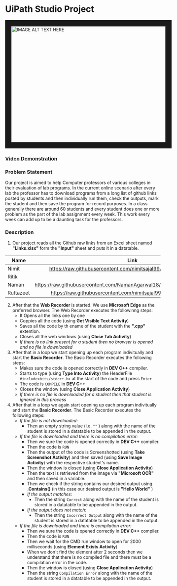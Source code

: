 <h1>UiPath Studio Project</h1>


<a href="https://www.youtube.com/embed/htjwrcNBgVg" target="_blank"><img src="http://img.youtube.com/vi/htjwrcNBgVg/hqdefault.jpg" 
alt="IMAGE ALT TEXT HERE" width="500" height="375" border="20" /></a> 
[<h3>Video Demonstration</h3>](https://youtu.be/htjwrcNBgVg)


### Problem Statement
Our project is aimed to help Computer professors of various colleges in their evaluation of lab programs. In the current online scenario after every lab the professor has to download programs from a long list of github links posted by students and then individually run them, check the outputs, mark the student and then save the program for record purposes. In a class generally there are around 60 students and every student does one or more problem as the part of the lab assignment every week. This work every week can add up to be a daunting task for the professors.

### Description
1. Our project reads all the Github raw links from an Excel sheet named **"Links.xlsx"** form the **"Input"** sheet and puts it in a datatable.

 | Name          | Link                                                                          |
 | ------------- |:-----------------------------------------------------------------------------:|
 | Nimit         | https://raw.githubusercontent.com/nimitsajal99/RPA/main/program.cpp           |
 | Ritik         |                                                                               | 
 | Naman         | https://raw.githubusercontent.com/NamanAgarwal18/Project_UiPath/main/prog.cpp |
 | Ruttazeet     | https://raw.githubusercontent.com/nimitsajal99/RPA/main/correct.cpp           |

2. After that the **Web Recorder** is started. We use **Microsoft Edge** as the preferred browser. The Web Recorder executes the followinng steps:
    * It Opens all the links one by one
    * Coppies all the code (using **Get Visible Text Activity**)
    * Saves all the code by th ename of the student with the **".cpp"** extention.
    * Closes all the web windows (using **Close Tab Activity**)
    * *If there is no link present for a student then no browser is opened and no file is downloaded*
3. After that in a loop we start opening up each program indivitually and start the **Basic Recorder**. The Basic Recorder executes the following steps:
    * Makes sure the code is opened correctly in **DEV C++** compiler.
    * Starts to type (using **Type Into Activity**) the HeaderFile ```#include<bits/stdc++.h>``` at the start of the code and press ```Enter```
    * The code is ```COMPILE``` in **DEV C++**
    * Closes the window (using **Close Application Activity**)
    * *If there is no file is downloaded for a student then that student is ignored in this process*
4. After that in a loop we again start opening up each program indivitually and start the **Basic Recorder**. The Basic Recorder executes the following steps:
    * *If the file is not downloaded:*
       * Then an empty string value (i.e. ```""``` ) along with the name of the student is stored in a datatable to be appended in the output.
    * *If the file is downloaded and there is no compilation error:*
       * Then we sure the code is opened correctly in **DEV C++** compiler.
       * Then the code is ```RUN```
       * Then the output of the code is Screenshotted (using **Take Screenshot Activity**) and then saved (using **Save Image Activity**) with the respective student's name.
       * Then the window is closed (using **Close Application Activity**)
       * Then the text is retrieved from the image via **"Microsoft OCR"** and then saved in a variable.
       * Then we check if the string contains our desired output using **.Contains()** (in this case our desired output is **"Hello World"** )
       * *If the output matches:* 
           *  Then the string ```Correct``` along with the name of the student is stored in a datatable to be appended in the output.
       * *If the output does not match:* 
           *  Then the string ```Incorrect Output``` along with the name of the student is stored in a datatable to be appended in the output.
     * *If the file is downloaded and there is compilation error:*
       * Then we sure the code is opened correctly in **DEV C++** compiler.
       * Then the code is ```RUN```
       * Then we wait for the CMD run window to open for 2000 milliseconds (using **Element Exists Activity**)
       * When we don't find the element after 2 seconds then we understand that there is no compiled file and there must be a compilation error in the code.
       * Then the window is closed (using **Close Application Activity**)
       * Then the string ```Compilation Error``` along with the name of the student is stored in a datatable to be appended in the output.
    



